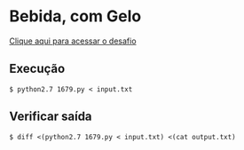 # Bebida, com Gelo
[Clique aqui para acessar o desafio](https://www.urionlinejudge.com.br/judge/pt/problems/view/1679)

## Execução
```
$ python2.7 1679.py < input.txt
```

## Verificar saída
```
$ diff <(python2.7 1679.py < input.txt) <(cat output.txt)
```